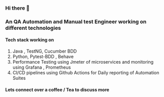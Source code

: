 ### Hi there 👋

### An QA Automation and Manual test Engineer working on different technologies

#### Tech stack working on 
 1. Java , TestNG, Cucumber BDD
 2. Python, Pytest-BDD , Behave 
 3. Performance Testing using Jmeter of microservices and monitoring using Grafana , Prometheus 
 4. CI/CD pipelines using Github Actions for Daily reporting of Automation Suites


#### Lets connect over a coffee / Tea to discuss more 




